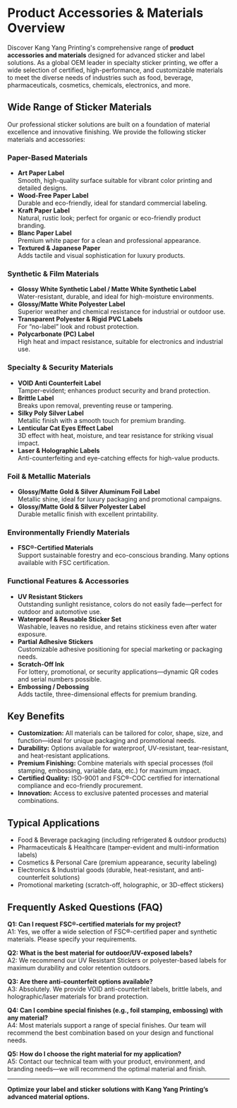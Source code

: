# Product Accessories & Materials Overview

Discover Kang Yang Printing's comprehensive range of **product accessories and materials** designed for advanced sticker and label solutions. As a global OEM leader in specialty sticker printing, we offer a wide selection of certified, high-performance, and customizable materials to meet the diverse needs of industries such as food, beverage, pharmaceuticals, cosmetics, chemicals, electronics, and more.

## Wide Range of Sticker Materials

Our professional sticker solutions are built on a foundation of material excellence and innovative finishing. We provide the following sticker materials and accessories:

### Paper-Based Materials

- **Art Paper Label**  
  Smooth, high-quality surface suitable for vibrant color printing and detailed designs.
- **Wood-Free Paper Label**  
  Durable and eco-friendly, ideal for standard commercial labeling.
- **Kraft Paper Label**  
  Natural, rustic look; perfect for organic or eco-friendly product branding.
- **Blanc Paper Label**  
  Premium white paper for a clean and professional appearance.
- **Textured & Japanese Paper**  
  Adds tactile and visual sophistication for luxury products.

### Synthetic & Film Materials

- **Glossy White Synthetic Label / Matte White Synthetic Label**  
  Water-resistant, durable, and ideal for high-moisture environments.
- **Glossy/Matte White Polyester Label**  
  Superior weather and chemical resistance for industrial or outdoor use.
- **Transparent Polyester & Rigid PVC Labels**  
  For “no-label” look and robust protection.
- **Polycarbonate (PC) Label**  
  High heat and impact resistance, suitable for electronics and industrial use.

### Specialty & Security Materials

- **VOID Anti Counterfeit Label**  
  Tamper-evident; enhances product security and brand protection.
- **Brittle Label**  
  Breaks upon removal, preventing reuse or tampering.
- **Silky Poly Silver Label**  
  Metallic finish with a smooth touch for premium branding.
- **Lenticular Cat Eyes Effect Label**  
  3D effect with heat, moisture, and tear resistance for striking visual impact.
- **Laser & Holographic Labels**  
  Anti-counterfeiting and eye-catching effects for high-value products.

### Foil & Metallic Materials

- **Glossy/Matte Gold & Silver Aluminum Foil Label**  
  Metallic shine, ideal for luxury packaging and promotional campaigns.
- **Glossy/Matte Gold & Silver Polyester Label**  
  Durable metallic finish with excellent printability.

### Environmentally Friendly Materials

- **FSC®-Certified Materials**  
  Support sustainable forestry and eco-conscious branding. Many options available with FSC certification.

### Functional Features & Accessories

- **UV Resistant Stickers**  
  Outstanding sunlight resistance, colors do not easily fade—perfect for outdoor and automotive use.
- **Waterproof & Reusable Sticker Set**  
  Washable, leaves no residue, and retains stickiness even after water exposure.
- **Partial Adhesive Stickers**  
  Customizable adhesive positioning for special marketing or packaging needs.
- **Scratch-Off Ink**  
  For lottery, promotional, or security applications—dynamic QR codes and serial numbers possible.
- **Embossing / Debossing**  
  Adds tactile, three-dimensional effects for premium branding.

## Key Benefits

- **Customization:** All materials can be tailored for color, shape, size, and function—ideal for unique packaging and promotional needs.
- **Durability:** Options available for waterproof, UV-resistant, tear-resistant, and heat-resistant applications.
- **Premium Finishing:** Combine materials with special processes (foil stamping, embossing, variable data, etc.) for maximum impact.
- **Certified Quality:** ISO-9001 and FSC®-COC certified for international compliance and eco-friendly procurement.
- **Innovation:** Access to exclusive patented processes and material combinations.

## Typical Applications

- Food & Beverage packaging (including refrigerated & outdoor products)
- Pharmaceuticals & Healthcare (tamper-evident and multi-information labels)
- Cosmetics & Personal Care (premium appearance, security labeling)
- Electronics & Industrial goods (durable, heat-resistant, and anti-counterfeit solutions)
- Promotional marketing (scratch-off, holographic, or 3D-effect stickers)

## Frequently Asked Questions (FAQ)

**Q1: Can I request FSC®-certified materials for my project?**  
A1: Yes, we offer a wide selection of FSC®-certified paper and synthetic materials. Please specify your requirements.

**Q2: What is the best material for outdoor/UV-exposed labels?**  
A2: We recommend our UV Resistant Stickers or polyester-based labels for maximum durability and color retention outdoors.

**Q3: Are there anti-counterfeit options available?**  
A3: Absolutely. We provide VOID anti-counterfeit labels, brittle labels, and holographic/laser materials for brand protection.

**Q4: Can I combine special finishes (e.g., foil stamping, embossing) with any material?**  
A4: Most materials support a range of special finishes. Our team will recommend the best combination based on your design and functional needs.

**Q5: How do I choose the right material for my application?**  
A5: Contact our technical team with your product, environment, and branding needs—we will recommend the optimal material and finish.

---

**Optimize your label and sticker solutions with Kang Yang Printing’s advanced material options.**